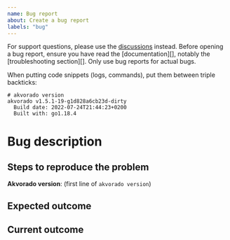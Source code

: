 ```yaml
---
name: Bug report
about: Create a bug report
labels: "bug"
---
```


For support questions, please use the [discussions][] instead. Before
opening a bug report, ensure you have read the [documentation][],
notably the [troubleshooting section][]. Only use bug reports for
actual bugs.

[documenation]: https://demo.akvorado.net/docs/intro
[troublehooting section]: https://demo.akvorado.net/docs/troubleshooting
[discussions]: https://github.com/vincentbernat/akvorado/discussions

When putting code snippets (logs, commands), put them between triple
backticks:

```
# akvorado version
akvorado v1.5.1-19-g1d828a6cb23d-dirty
  Build date: 2022-07-24T21:44:23+0200
  Built with: go1.18.4
```

# Bug description

## Steps to reproduce the problem

**Akvorado version**: (first line of `akvorado version`)

<!-- Include steps to reproduce the problem -->

## Expected outcome

<!-- What is the expected result -->

## Current outcome

<!-- What did you get instead -->
